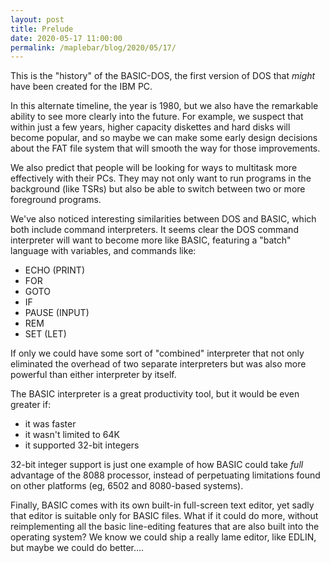 ```yaml
---
layout: post
title: Prelude
date: 2020-05-17 11:00:00
permalink: /maplebar/blog/2020/05/17/
---
```


This is the "history" of the BASIC-DOS, the first version of DOS that *might*
have been created for the IBM PC.

In this alternate timeline, the year is 1980, but we also have the remarkable
ability to see more clearly into the future.  For example, we suspect that
within just a few years, higher capacity diskettes and hard disks will become
popular, and so maybe we can make some early design decisions about the FAT
file system that will smooth the way for those improvements.

We also predict that people will be looking for ways to multitask more
effectively with their PCs.  They may not only want to run programs in the
background (like TSRs) but also be able to switch between two or more
foreground programs.

We've also noticed interesting similarities between DOS and BASIC, which
both include command interpreters.  It seems clear the DOS command interpreter
will want to become more like BASIC, featuring a "batch" language with
variables, and commands like:

 - ECHO (PRINT)
 - FOR
 - GOTO
 - IF
 - PAUSE (INPUT)
 - REM
 - SET (LET)

If only we could have some sort of "combined" interpreter that not only
eliminated the overhead of two separate interpreters but was also more powerful than either interpreter by itself.

The BASIC interpreter is a great productivity tool, but it would be even
greater if:

 - it was faster
 - it wasn't limited to 64K
 - it supported 32-bit integers

32-bit integer support is just one example of how BASIC could take *full*
advantage of the 8088 processor, instead of perpetuating limitations found on
other platforms (eg, 6502 and 8080-based systems).

Finally, BASIC comes with its own built-in full-screen text editor, yet
sadly that editor is suitable only for BASIC files.  What if it could do more,
without reimplementing all the basic line-editing features that are also built
into the operating system?  We know we could ship a really lame editor, like
EDLIN, but maybe we could do better....
